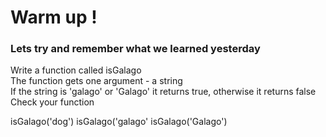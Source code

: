 # Warm up !

### Lets try and remember what we learned yesterday       
Write a function called isGalago      
The function gets one argument - a string      
If the string is 'galago' or 'Galago' it returns true, otherwise it returns false      
Check your function      

isGalago('dog')
isGalago('galago'
isGalago('Galago')
